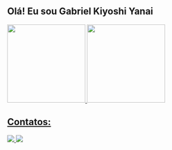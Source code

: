 ## Olá! Eu sou Gabriel Kiyoshi Yanai

<div>
  <a href="https://github.com/Gabriel292Yanai">
  <img loading="lazy" height="180em" src="https://github-readme-stats.vercel.app/api/top-langs/?username=Gabriel292Yanai&layout=compact&langs_count=7&theme=dracula"/>
  <img loading="lazy" height="180em" src="https://github-readme-stats.vercel.app/api?username=Gabriel292Yanai&show_icons=true&theme=dracula&include_all_commits=true&count_private=true"/>
</div>

## Contatos:
<div>
  <a href="mailto:gkyanai292@gmail.com">
    <img src="https://img.shields.io/badge/Gmail-D14836?style=for-the-badge&logo=gmail&logoColor=white"/>
  </a>
  <a href="https://www.linkedin.com/in/gabriel-kiyoshi-yanai-3aa2171a7">
    <img src="https://img.shields.io/badge/LinkedIn-0077B5?style=for-the-badge&logo=linkedin&logoColor=white">
  </a>
</div>
